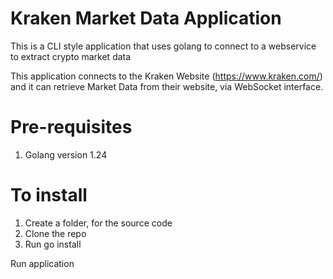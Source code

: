 # Kraken Market Data Application


This is a CLI style application that uses golang to connect to a webservice to extract crypto market data

This application connects to the Kraken Website (https://www.kraken.com/) and it can retrieve Market Data from their website, via WebSocket interface.

# Pre-requisites
1. Golang version 1.24

# To install
1. Create a folder, for the source code
2. Clone the repo
3. Run go install



Run application

